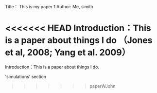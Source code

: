 Title： This is my paper 1
Author: Me, simith

<<<<<<< HEAD
Introduction：This is a paper about things I do （Jones et al, 2008; Yang et al. 2009）
=======
Introduction：This is a paper about things I do.

'simulations' section
>>>>>>> paperWJohn
